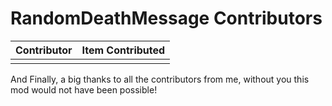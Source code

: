 # RandomDeathMessage Contributors

| Contributor |Item Contributed
| ------------- |:-------------:|
|               |

And Finally, a big thanks to all the contributors from me, without you this mod would not have been possible!